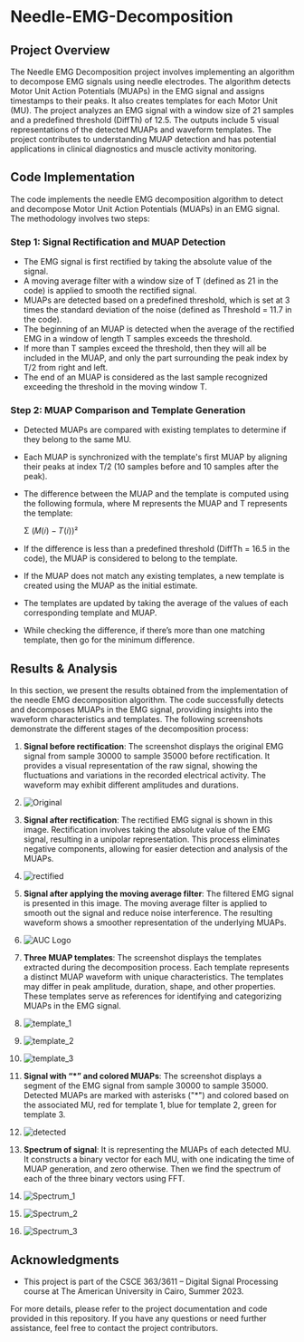 # Needle-EMG-Decomposition


## Project Overview

The Needle EMG Decomposition project involves implementing an algorithm to decompose EMG signals using needle electrodes. The algorithm detects Motor Unit Action Potentials (MUAPs) in the EMG signal and assigns timestamps to their peaks. It also creates templates for each Motor Unit (MU). The project analyzes an EMG signal with a window size of 21 samples and a predefined threshold (DiffTh) of 12.5. The outputs include 5 visual representations of the detected MUAPs and waveform templates. The project contributes to understanding MUAP detection and has potential applications in clinical diagnostics and muscle activity monitoring.

## Code Implementation

The code implements the needle EMG decomposition algorithm to detect and decompose Motor Unit Action Potentials (MUAPs) in an EMG signal. The methodology involves two steps:

### Step 1: Signal Rectification and MUAP Detection

- The EMG signal is first rectified by taking the absolute value of the signal.
- A moving average filter with a window size of T (defined as 21 in the code) is applied to smooth the rectified signal.
- MUAPs are detected based on a predefined threshold, which is set at 3 times the standard deviation of the noise (defined as Threshold = 11.7 in the code).
- The beginning of an MUAP is detected when the average of the rectified EMG in a window of length T samples exceeds the threshold.
- If more than T samples exceed the threshold, then they will all be included in the MUAP, and only the part surrounding the peak index by T/2 from right and left.
- The end of an MUAP is considered as the last sample recognized exceeding the threshold in the moving window T.

### Step 2: MUAP Comparison and Template Generation

- Detected MUAPs are compared with existing templates to determine if they belong to the same MU.
- Each MUAP is synchronized with the template's first MUAP by aligning their peaks at index T/2 (10 samples before and 10 samples after the peak).
- The difference between the MUAP and the template is computed using the following formula, where M represents the MUAP and T represents the template:

  Σ (𝑀(𝑖) − 𝑇(𝑖))²

- If the difference is less than a predefined threshold (DiffTh = 16.5 in the code), the MUAP is considered to belong to the template.
- If the MUAP does not match any existing templates, a new template is created using the MUAP as the initial estimate.
- The templates are updated by taking the average of the values of each corresponding template and MUAP.
- While checking the difference, if there’s more than one matching template, then go for the minimum difference.

## Results & Analysis

In this section, we present the results obtained from the implementation of the needle EMG decomposition algorithm. The code successfully detects and decomposes MUAPs in the EMG signal, providing insights into the waveform characteristics and templates. The following screenshots demonstrate the different stages of the decomposition process:

1. **Signal before rectification**: The screenshot displays the original EMG signal from sample 30000 to sample 35000 before rectification. It provides a visual representation of the raw signal, showing the fluctuations and variations in the recorded electrical activity. The waveform may exhibit different amplitudes and durations.
2. ![Original](First.jpg)

3. **Signal after rectification**: The rectified EMG signal is shown in this image. Rectification involves taking the absolute value of the EMG signal, resulting in a unipolar representation. This process eliminates negative components, allowing for easier detection and analysis of the MUAPs.
4. ![rectified](rectified.jpeg)

5. **Signal after applying the moving average filter**: The filtered EMG signal is presented in this image. The moving average filter is applied to smooth out the signal and reduce noise interference. The resulting waveform shows a smoother representation of the underlying MUAPs.
6. ![AUC Logo](filtered.png)

7. **Three MUAP templates**: The screenshot displays the templates extracted during the decomposition process. Each template represents a distinct MUAP waveform with unique characteristics. The templates may differ in peak amplitude, duration, shape, and other properties. These templates serve as references for identifying and categorizing MUAPs in the EMG signal.
8. ![template_1](Template_1.jpeg)
9. ![template_2](Template_2.jpeg)
10. ![template_3](Template_3.jpeg)

11. **Signal with “*” and colored MUAPs**: The screenshot displays a segment of the EMG signal from sample 30000 to sample 35000. Detected MUAPs are marked with asterisks ("*") and colored based on the associated MU, red for template 1, blue for template 2, green for template 3.
12. ![detected](DetectedMUAP.jpg)

13. **Spectrum of signal**: It is representing the MUAPs of each detected MU. It constructs a binary vector for each MU, with one indicating the time of MUAP generation, and zero otherwise. Then we find the spectrum of each of the three binary vectors using FFT.
14. ![Spectrum_1](Spectrum_1.jpeg)
15. ![Spectrum_2](Spectrum_2.jpeg)
16. ![Spectrum_3](Spectrum_3.jpeg)


## Acknowledgments

- This project is part of the CSCE 363/3611 – Digital Signal Processing course at The American University in Cairo, Summer 2023.

For more details, please refer to the project documentation and code provided in this repository. If you have any questions or need further assistance, feel free to contact the project contributors.
